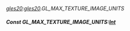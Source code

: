 _[gles20](../../modules/gles20/gles20-module.md):[gles20](../../modules/gles20/gles20-module.md).GL\_MAX\_TEXTURE\_IMAGE\_UNITS_
##### Const GL\_MAX\_TEXTURE\_IMAGE\_UNITS:[Int](../../modules/wonkey/wonkey-types-int.md)
